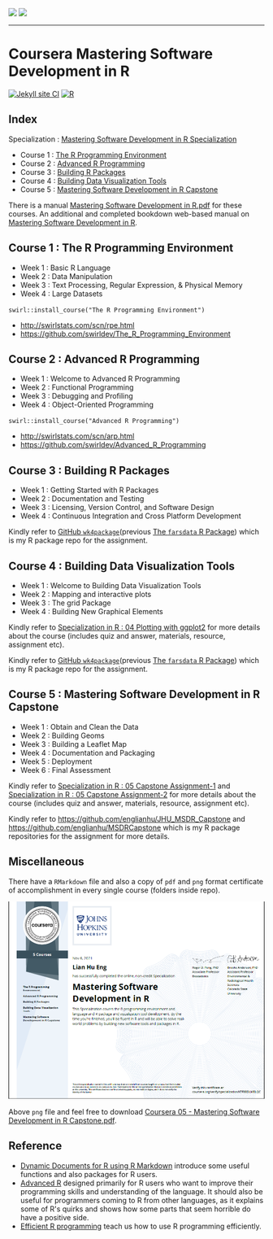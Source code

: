 <img src='figure/coursera.jpg' width='74'> <img src='figure/jhu.jpg' width='240'>

---

# Coursera Mastering Software Development in R

[![Jekyll site CI](https://github.com/englianhu/Coursera-Mastering-Software-Development-in-R/actions/workflows/jekyll.yml/badge.svg)](https://github.com/englianhu/Coursera-Mastering-Software-Development-in-R/actions/workflows/jekyll.yml) [![R](https://github.com/englianhu/Coursera-Mastering-Software-Development-in-R/actions/workflows/r.yml/badge.svg)](https://github.com/englianhu/Coursera-Mastering-Software-Development-in-R/actions/workflows/r.yml)


## Index

Specialization : [Mastering Software Development in R Specialization](https://www.coursera.org/specializations/r)

- Course 1 : [The R Programming Environment](http://rpubs.com/englianhu/the-r-programming-environment)
- Course 2 : [Advanced R Programming](http://rpubs.com/englianhu/advanced-r-programming)
- Course 3 : [Building R Packages](https://www.coursera.org/learn/r-packages)
- Course 4 : [Building Data Visualization Tools](https://www.coursera.org/learn/r-data-visualization)
- Course 5 : [Mastering Software Development in R Capstone](https://www.coursera.org/learn/r-capstone)

There is a manual [Mastering Software Development in R.pdf](https://github.com/englianhu/Coursera-Mastering-Software-Development-in-R/blob/master/reference/Mastering%20Software%20Development%20in%20R.pdf) for these courses. An additional and completed bookdown web-based manual on [Mastering Software Development in R](https://bookdown.org/rdpeng/RProgDA/).

## Course 1 : The R Programming Environment

- Week 1 : Basic R Language
- Week 2 : Data Manipulation
- Week 3 : Text Processing, Regular Expression, & Physical Memory
- Week 4 : Large Datasets

`swirl::install_course("The R Programming Environment")`

- http://swirlstats.com/scn/rpe.html
- https://github.com/swirldev/The_R_Programming_Environment

## Course 2 : Advanced R Programming

- Week 1 : Welcome to Advanced R Programming
- Week 2 : Functional Programming
- Week 3 : Debugging and Profiling
- Week 4 : Object-Oriented Programming

`swirl::install_course("Advanced R Programming")`

- http://swirlstats.com/scn/arp.html
- https://github.com/swirldev/Advanced_R_Programming

## Course 3 : Building R Packages

- Week 1 : Getting Started with R Packages
- Week 2 : Documentation and Testing
- Week 3 : Licensing, Version Control, and Software Design
- Week 4 : Continuous Integration and Cross Platform Development

Kindly refer to [GitHub `wk4package`](https://github.com/englianhu/wk4package)(previous [The `farsdata` R Package](https://github.com/englianhu/farsdata)) which is my R package repo for the assignment.

## Course 4 : Building Data Visualization Tools

- Week 1 : Welcome to Building Data Visualization Tools
- Week 2 : Mapping and interactive plots
- Week 3 : The grid Package
- Week 4 : Building New Graphical Elements

Kindly refer to [Specialization in R : 04 Plotting with ggplot2](https://rpubs.com/englianhu/plotting-with-ggplot2) for more details about the course (includes quiz and answer, materials, resource, assignment etc).

Kindly refer to [GitHub `wk4package`](https://github.com/englianhu/wk4package)(previous [The `farsdata` R Package](https://github.com/englianhu/farsdata)) which is my R package repo for the assignment.

## Course 5 : Mastering Software Development in R Capstone

- Week 1 : Obtain and Clean the Data
- Week 2 : Building Geoms
- Week 3 : Building a Leaflet Map
- Week 4 : Documentation and Packaging
- Week 5 : Deployment
- Week 6 : Final Assessment

Kindly refer to [Specialization in R : 05 Capstone Assignment-1](https://rpubs.com/englianhu/MSDR-Capstone-Assignment-1) and [Specialization in R : 05 Capstone Assignment-2](https://rpubs.com/englianhu/845042) for more details about the course (includes quiz and answer, materials, resource, assignment etc).

Kindly refer to <https://github.com/englianhu/JHU_MSDR_Capstone> and <https://github.com/englianhu/MSDRCapstone> which is my R package repositories for the assignment for more details.

## Miscellaneous

There have a `RMarkdown` file and also a copy of `pdf` and `png` format certificate of accomplishment in every single course (folders inside repo).

![Awarded on `08 Nov 2021`](https://raw.githubusercontent.com/englianhu/Coursera-Mastering-Software-Development-in-R/master/figure/Coursera%2005%20-%20Mastering%20Software%20Development%20in%20R%20Capstone.png)

Above `png` file and feel free to download [Coursera 05 - Mastering Software Development in R Capstone.pdf](https://raw.githubusercontent.com/englianhu/Coursera-Mastering-Software-Development-in-R/4f84a1994bc13d5fdc609f02da622c2ad603ed39/Coursera%2005%20-%20Mastering%20Software%20Development%20in%20R%20Capstone.pdf).

## Reference

- [Dynamic Documents for R using R Markdown](https://rpubs.com/moviedo/322222) introduce some useful functions and also packages for R users.
- [Advanced R](http://adv-r.had.co.nz) designed primarily for R users who want to improve their programming skills and understanding of the language. It should also be useful for programmers coming to R from other languages, as it explains some of R's quirks and shows how some parts that seem horrible do have a positive side.
- [Efficient R programming](https://csgillespie.github.io/efficientR) teach us how to use R programming efficiently.
